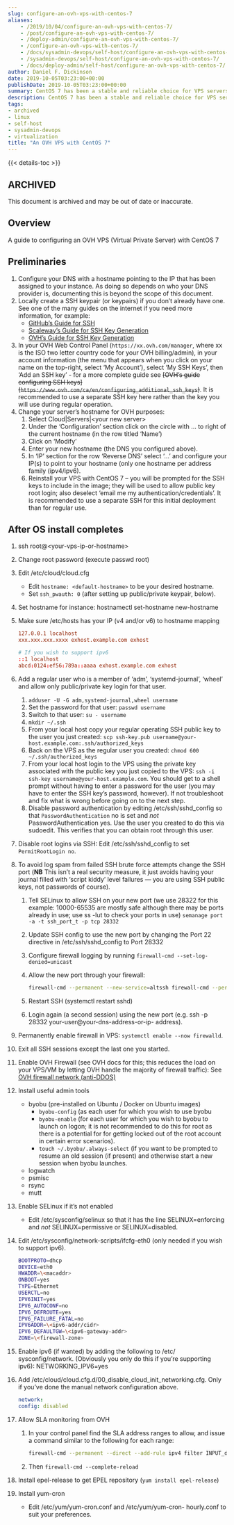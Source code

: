 ```yaml
---
slug: configure-an-ovh-vps-with-centos-7
aliases:
    - /2019/10/04/configure-an-ovh-vps-with-centos-7/
    - /post/configure-an-ovh-vps-with-centos-7/
    - /deploy-admin/configure-an-ovh-vps-with-centos-7/
    - /configure-an-ovh-vps-with-centos-7/
    - /docs/sysadmin-devops/self-host/configure-an-ovh-vps-with-centos-7/
    - /sysadmin-devops/self-host/configure-an-ovh-vps-with-centos-7/
    - /docs/deploy-admin/self-host/configure-an-ovh-vps-with-centos-7/
author: Daniel F. Dickinson
date: 2019-10-05T03:23:00+00:00
publishDate: 2019-10-05T03:23:00+00:00
summary: CentOS 7 has been a stable and reliable choice for VPS servers. This guide shows how to install it on an OVH VPS (Virtual Private Server)
description: CentOS 7 has been a stable and reliable choice for VPS servers. This guide shows how to install it on an OVH VPS (Virtual Private Server)
tags:
- archived
- linux
- self-host
- sysadmin-devops
- virtualization
title: "An OVH VPS with CentOS 7"
---
```


{{< details-toc >}}

## ARCHIVED

This document is archived and may be out of date or inaccurate.

## Overview

A guide to configuring an OVH VPS (Virtual Private Server) with CentOS 7

## Preliminaries

1. Configure your DNS with a hostname pointing to the IP that has been assigned to your instance. As doing so depends on who your DNS provider is, documenting this is beyond the scope of this document.
2. Locally create a SSH keypair (or keypairs) if you don’t already have one. See one of the many guides on the internet if you need more information, for example:
   * [GitHub’s Guide for SSH](https://docs.github.com/en/authentication/connecting-to-github-with-ssh)
   * [Scaleway’s Guide for SSH Key Generation](https://www.scaleway.com/en/docs/console/my-project/how-to/create-ssh-key/)
   * [OVH’s Guide for SSH Key Generation](https://docs.ovh.com/gb/en/public-cloud/public-cloud-first-steps/#step-1-creating-ssh-keys)
3. In your OVH Web Control Panel (``https://xx.ovh.com/manager``, where xx is the ISO two letter country code for your OVH billing/admin), in your account information (the menu that appears when you click on your name on the top-right, select ‘My Account’), select ‘My SSH Keys’, then ‘Add an SSH key’ - for a more complete guide see ~~[OVH’s guide configuring SSH keys]\(``https://www.ovh.com/ca/en/configuring_additional_ssh_keys``)~~. It is recommended to use a separate SSH key here rather than the key you will use during regular operation.
4. Change your server’s hostname for OVH purposes:
   1. Select Cloud|Servers|\<your new server>
   2. Under the ‘Configuration’ section click on the circle with ... to right of the current hostname (in the row titled ‘Name’)
   3. Click on ‘Modify’
   4. Enter your new hostname (the DNS you configured above).
   5. In ‘IP’ section for the row ‘Reverse DNS’ select ‘…’ and configure your IP(s) to point to your hostname (only one hostname per address family (ipv4/ipv6).
   6. Reinstall your VPS with CentOS 7 – you will be prompted for the SSH keys to include in the image; they will be used to allow public key root login; also deselect ‘email me my authentication/credentials’. It is recommended to use a separate SSH for this initial deployment than for regular use.

## After OS install completes

1. ssh root@\<your-vps-ip-or-hostname>
2. Change root password (execute passwd root)
3. Edit /etc/cloud/cloud.cfg
   * Edit ``hostname: <default-hostname>`` to be your desired hostname.
   * Set ``ssh_pwauth: 0`` (after setting up public/private keypair, below).
4. Set hostname for instance: hostnamectl set-hostname new-hostname
5. Make sure /etc/hosts has your IP (v4 and/or v6) to hostname mapping

   ```conf
   127.0.0.1 localhost
   xxx.xxx.xxx.xxxx exhost.example.com exhost

   # If you wish to support ipv6
   ::1 localhost
   abcd:0124:ef56:789a::aaaa exhost.example.com exhost
   ```

6. Add a regular user who is a member of ‘adm’, ‘systemd-journal’, ‘wheel’ and allow only public/private key login for that user.
   1. ``adduser -U -G adm,systemd-journal,wheel username``
   2. Set the password for that user: ``passwd username``
   3. Switch to that user: ``su - username``
   4. ``mkdir ~/.ssh``
   5. From your local host copy your regular operating SSH public key to the user you just created: ``scp ssh-key.pub username@your-host.example.com:.ssh/authorized_keys``
   6. Back on the VPS as the regular user you created: ``chmod 600 ~/.ssh/authorized_keys``
   7. From your local host login to the VPS using the private key associated with the public key you just copied to the VPS: ``ssh -i ssh-key username@your-host.example.com``. You should get to a shell prompt without having to enter a password for the user (you may have to enter the SSH key’s password, however). If not troubleshoot and fix what is wrong before going on to the next step.
   8. Disable password authentication by editing /etc/ssh/sshd_config so that ``PasswordAuthentication`` no is set and *not* PasswordAuthentication yes. Use the user you created to do this via sudoedit. This verifies that you can obtain root through this user.
7. Disable root logins via SSH: Edit /etc/ssh/sshd_config to set ``PermitRootLogin no``.
8. To avoid log spam from failed SSH brute force attempts change the SSH port (**NB** This isn’t a real security measure, it just avoids having your journal filled with ‘script kiddy’ level failures — you are using SSH public keys, not passwords of course).
   1. Tell SELinux to allow SSH on your new port (we use 28322 for this example: 10000-65535 are mostly safe although there may be ports already in use; use ss -lut to check your ports in use) ``semanage port -a -t ssh_port_t -p tcp 28332``
   2. Update SSH config to use the new port by changing the Port 22 directive in /etc/ssh/sshd_config to Port 28332
   3. Configure firewall logging by running ``firewall-cmd --set-log-denied=unicast``
   4. Allow the new port through your firewall:

      ```sh
      firewall-cmd --permanent --new-service=altssh firewall-cmd --permanent --service=altssh --add-port=28332/tcp firewall-cmd --permanent --add-service altssh firewall-cmd --complete-reload
      ```

   5. Restart SSH (systemctl restart sshd)
   6. Login again (a second session) using the new port (e.g. ssh -p 28332 your-user@your-dns-address-or-ip- address).
9. Permanently enable firewall in VPS: ``systemctl enable --now firewalld``.
10. Exit all SSH sessions except the last one you started.
11. Enable OVH Firewall (see OVH docs for this; this reduces the load on your VPS/VM by letting OVH handle the majority of firewall traffic): See [OVH firewall network (anti-DDOS)](https://docs.ovh.com/gb/en/dedicated/firewall-network/#objective)
12. Install useful admin tools
    * byobu (pre-installed on Ubuntu / Docker on Ubuntu images)
      * ``byobu-config`` (as each user for which you wish to use byobu
      * ``byobu-enable`` (for each user for which you wish to byobu to launch on logon; it is not recommended to do this for root as there is a potential for for getting locked out of the root account in certain error scenarios).
      * ``touch ~/.byobu/.always-select`` (if you want to be prompted to resume an old session (if present) and otherwise start a new session when byobu launches.
    * logwatch
    * psmisc
    * rsync
    * mutt
13. Enable SELinux if it’s not enabled
    * Edit /etc/sysconfig/selinux so that it has the line SELINUX=enforcing and *not* SELINUX=permissive or SELINUX=disabled.
14. Edit /etc/sysconfig/network-scripts/ifcfg-eth0 (only needed if you wish to support ipv6).

    ```sh
    BOOTPROTO=dhcp
    DEVICE=eth0
    HWADDR=\<macaddr>
    ONBOOT=yes
    TYPE=Ethernet
    USERCTL=no
    IPV6INIT=yes
    IPV6_AUTOCONF=no
    IPV6_DEFROUTE=yes
    IPV6_FAILURE_FATAL=no
    IPV6ADDR=\<ipv6-addr/cidr>
    IPV6_DEFAULTGW=\<ipv6-gateway-addr>
    ZONE=\<firewall-zone>
    ```

15. Enable ipv6 (if wanted) by adding the following to /etc/ sysconfig/network. (Obviously you only do this if you’re supporting ipv6): NETWORKING_IPV6=yes
16. Add /etc/cloud/cloud.cfg.d/00_disable_cloud_init_networking.cfg. Only if you’ve done the manual network configuration above.

    ```yaml
    network:
    config: disabled
    ```

17. Allow SLA monitoring from OVH
    1. In your control panel find the SLA address ranges to allow, and issue a command similar to the following for each range:

       ```sh
       firewall-cmd --permanent --direct --add-rule ipv4 filter INPUT_direct 1 -s \<range> -j ACCEPT
       ```

    2. Then ``firewall-cmd --complete-reload``
18. Install epel-release to get EPEL repository (``yum install epel-release``)
19. Install yum-cron
    * Edit /etc/yum/yum-cron.conf and /etc/yum/yum-cron- hourly.conf to suit your preferences.
